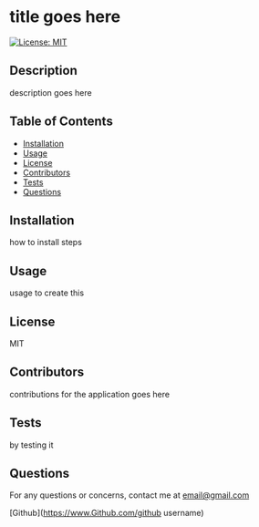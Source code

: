 # title goes here
  
[![License: MIT](https://img.shields.io/badge/License-MIT-yellow.svg)](https://opensource.org/licenses/MIT)
    

## Description  
    

description goes here
    

## Table of Contents
    

* [Installation](#Installation)
* [Usage](#Usage)
* [License](#License)
* [Contributors](#Contributors)
* [Tests](#Tests)
* [Questions](#Questions)
    
## Installation  
    

how to install steps
    

## Usage   
    

usage to create this 
    

## License 
    

MIT
    

## Contributors  
    

contributions for the application goes here
    

## Tests  
    

by testing it
    

## Questions  
For any questions or concerns, contact me at email@gmail.com
    

[Github](https://www.Github.com/github username)
   
  